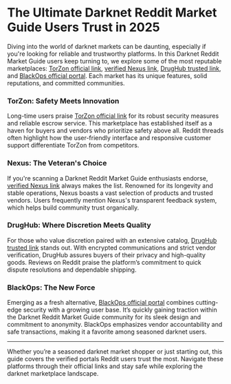 # The Ultimate Darknet Reddit Market Guide Users Trust in 2025

Diving into the world of darknet markets can be daunting, especially if you're looking for reliable and trustworthy platforms. In this Darknet Reddit Market Guide users keep turning to, we explore some of the most reputable marketplaces: <a href="http://&#116;%6F%72&#122;&#111;&#110;%35&#108;&#109;&#118;&#54;%6D%37%77&#115;&#53;%74&#97;&#54;&#101;&#104;&#51;%72&#54;%33%73%68%6B%6A&#98;%7A%32%6D%71%72&#102;%37&#121;&#109;&#106;&#114;%6D&#103;%72&#117&#50;&#98;%6F%67&#102;%6E&#101;%63&#51;%79&#100;&#46;&#111;%6E%69%6F&#110;">TorZon official link</a>, <a href="http://&#110;&#101;&#120;&#117&#115;%7A%68&#110;%37&#102;&#121;%37&#120;&#103;&#55;%75&#100;&#116;&#118;%34%33%76&#105;&#104;&#110;&#104;&#118;&#113;&#53;&#121;%6C&#114;&#53;%37%62%34&#112;&#110;&#116;&#101;%75%6D&#54;&#120;&#54;&#111;&#110;&#114;&#110;&#116;%77%62%35&#117%71%64&#46;&#111;%6E%69%6F&#110;">verified Nexus link</a>, <a href="http://%64%72&#117&#103;%68&#117&#98;%32%70&#119;%7A%6B&#122;&#106;&#116;&#99;&#117&#97;%72%66&#53;%70%32&#102;%36&#115;%78&#109;&#104;&#55;%74%6A&#117%69&#121;%77%34&#117&#119;%63%61%68%34%68%6A&#116;&#102;%34&#55;&#111;&#105;&#112;&#99;%69&#97;%64%2E%6F&#110;%69%6F&#110;">DrugHub trusted link</a>, and <a href="http://&#98;&#108;%61%63&#107;%6F&#112;%73%61%61%78&#55;&#105;%65%65&#108;%6A%65&#99;%74%76&#105;%33%76&#110;%33%61%35&#109;&#50;&#119;&#102;%73&#115;&#121;%6C%63&#100;%71&#97;&#115;%77&#114;&#118;&#108;&#98;%65&#112;%74&#119;&#122;&#118;&#53;%6F%69%64%2E&#111;%6E%69%6F%6E">BlackOps official portal</a>. Each market has its unique features, solid reputations, and committed communities.

### TorZon: Safety Meets Innovation

Long-time users praise <a href="http://&#116;%6F%72&#122;&#111;&#110;%35&#108;&#109;&#118;&#54;%6D%37%77&#115;&#53;%74&#97;&#54;&#101;&#104;&#51;%72&#54;%33%73%68%6B%6A&#98;%7A%32%6D%71%72&#102;%37&#121;&#109;&#106;&#114;%6D&#103;%72&#117&#50;&#98;%6F%67&#102;%6E&#101;%63&#51;%79&#100;&#46;&#111;%6E%69%6F&#110;">TorZon official link</a> for its robust security measures and reliable escrow service. This marketplace has established itself as a haven for buyers and vendors who prioritize safety above all. Reddit threads often highlight how the user-friendly interface and responsive customer support differentiate TorZon from competitors.

### Nexus: The Veteran's Choice

If you're scanning a Darknet Reddit Market Guide enthusiasts endorse, <a href="http://&#110;&#101;&#120;&#117&#115;%7A%68&#110;%37&#102;&#121;%37&#120;&#103;&#55;%75&#100;&#116;&#118;%34%33%76&#105;&#104;&#110;&#104;&#118;&#113;&#53;&#121;%6C&#114;&#53;%37%62%34&#112;&#110;&#116;&#101;%75%6D&#54;&#120;&#54;&#111;&#110;&#114;&#110;&#116;%77%62%35&#117%71%64&#46;&#111;%6E%69%6F&#110;">verified Nexus link</a> always makes the list. Renowned for its longevity and stable operations, Nexus boasts a vast selection of products and trusted vendors. Users frequently mention Nexus's transparent feedback system, which helps build community trust organically.

### DrugHub: Where Discretion Meets Quality

For those who value discretion paired with an extensive catalog, <a href="http://%64%72&#117&#103;%68&#117&#98;%32%70&#119;%7A%6B&#122;&#106;&#116;&#99;&#117&#97;%72%66&#53;%70%32&#102;%36&#115;%78&#109;&#104;&#55;%74%6A&#117%69&#121;%77%34&#117&#119;%63%61%68%34%68%6A&#116;&#102;%34&#55;&#111;&#105;&#112;&#99;%69&#97;%64%2E%6F&#110;%69%6F&#110;">DrugHub trusted link</a> stands out. With encrypted communications and strict vendor verification, DrugHub assures buyers of their privacy and high-quality goods. Reviews on Reddit praise the platform’s commitment to quick dispute resolutions and dependable shipping.

### BlackOps: The New Force

Emerging as a fresh alternative, <a href="http://&#98;&#108;%61%63&#107;%6F&#112;%73%61%61%78&#55;&#105;%65%65&#108;%6A%65&#99;%74%76&#105;%33%76&#110;%33%61%35&#109;&#50;&#119;&#102;%73&#115;&#121;%6C%63&#100;%71&#97;&#115;%77&#114;&#118;&#108;&#98;%65&#112;%74&#119;&#122;&#118;&#53;%6F%69%64%2E&#111;%6E%69%6F%6E">BlackOps official portal</a> combines cutting-edge security with a growing user base. It’s quickly gaining traction within the Darknet Reddit Market Guide community for its sleek design and commitment to anonymity. BlackOps emphasizes vendor accountability and safe transactions, making it a favorite among seasoned darknet users.

---

Whether you’re a seasoned darknet market shopper or just starting out, this guide covers the verified portals Reddit users trust the most. Navigate these platforms through their official links and stay safe while exploring the darknet marketplace landscape.

